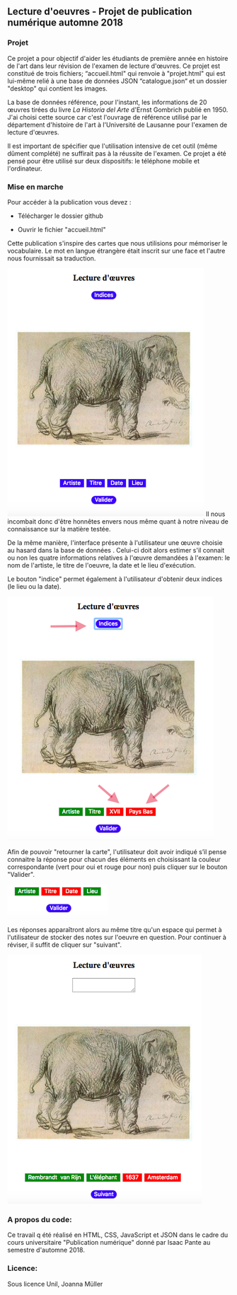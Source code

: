## Lecture d'oeuvres - Projet de publication numérique automne 2018

### Projet
    
Ce projet a pour objectif d'aider les étudiants de première année en histoire de l'art dans leur révision de l'examen de lecture d'œuvres. Ce projet est constitué de trois fichiers; “accueil.html" qui renvoie à "projet.html" qui est lui-même relié à une base de données JSON “catalogue.json“ et un dossier "desktop" qui contient les images.

La base de données référence, pour l'instant, les informations  de 20 œuvres tirées du livre *La Historia del Arte* d'Ernst Gombrich publié en 1950. J'ai choisi cette source car c'est l'ouvrage de référence utilisé par le département d'histoire de l'art à l'Université de Lausanne pour l'examen de lecture d'œuvres.

Il est important de spécifier que l'utilisation intensive de cet outil (même dûment complété) ne suffirait pas à la réussite de l'examen.
Ce projet a été pensé pour être utilisé sur deux dispositifs: le téléphone mobile et l'ordinateur. 
     
### Mise en marche

Pour accéder à la publication vous devez :

- Télécharger le dossier github

- Ouvrir le fichier "accueil.html"

Cette publication s'inspire des cartes que nous utilisions pour mémoriser le vocabulaire. Le mot en langue étrangère était inscrit sur une face et l'autre nous fournissait sa traduction.

![alt tag](https://github.com/jojomuller27/Projet_Pubnum2018/blob/master/Recto.png)
Il nous incombait donc d'être honnêtes envers nous même quant à notre niveau de connaissance sur la matière testée.
 
De la même manière, l'interface présente à l'utilisateur une œuvre choisie au hasard dans la base de données . 
Celui-ci doit alors estimer s'il connait ou non les quatre informations relatives à l'œuvre demandées à l'examen: le nom de l'artiste, le titre de l'oeuvre, la date et le lieu d'exécution.

Le bouton "indice" permet également à l'utilisateur d'obtenir deux indices (le lieu ou la date).

 ![alt tag](https://github.com/jojomuller27/Projet_Pubnum2018/blob/master/Indices.png)
 
Afin de pouvoir "retourner la carte", l'utilisateur doit avoir indiqué s’il pense connaitre la réponse pour chacun des éléments en choisissant la couleur correspondante (vert pour oui et rouge pour non) puis cliquer sur le bouton "Valider".

 ![alt tag](https://github.com/jojomuller27/Projet_Pubnum2018/blob/master/Valider.png)
 
Les réponses apparaîtront alors au même titre qu'un espace qui permet à l'utilisateur de stocker des notes sur l'oeuvre en question.
Pour continuer à réviser, il suffit de cliquer sur "suivant".

 ![alt tag](https://github.com/jojomuller27/Projet_Pubnum2018/blob/master/Verso.png)
 
### A propos du code:

Ce travail q été réalisé en HTML, CSS, JavaScript et JSON dans le cadre du cours universitaire "Publication numérique" donné par Isaac Pante au semestre d'automne 2018. 

### Licence:

Sous licence Unil, Joanna Müller
